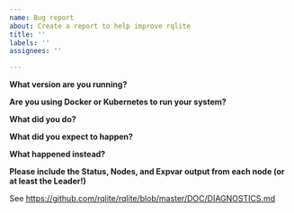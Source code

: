 ```yaml
---
name: Bug report
about: Create a report to help improve rqlite
title: ''
labels: ''
assignees: ''

---
```


**What version are you running?**

**Are you using Docker or Kubernetes to run your system?**

**What did you do?**

**What did you expect to happen?**

**What happened instead?**

**Please include the Status, Nodes, and Expvar output from each node (or at least the Leader!)**

See https://github.com/rqlite/rqlite/blob/master/DOC/DIAGNOSTICS.md
